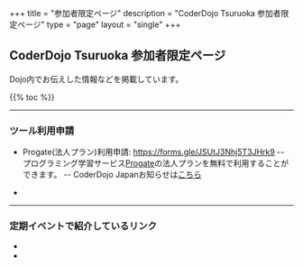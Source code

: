 +++
title = "参加者限定ページ"
description = "CoderDojo Tsuruoka 参加者限定ページ"
type = "page"
layout = "single"
+++

## CoderDojo Tsuruoka 参加者限定ページ

Dojo内でお伝えした情報などを掲載しています。

{{% toc %}}

----
### ツール利用申請

- Progate(法人プラン)利用申請: https://forms.gle/JSUtJ3Nhj5T3JHrk9
-- プログラミング学習サービス[Progate](https://prog-8.com)の法人プランを無料で利用することができます。
-- CoderDojo Japanお知らせは[こちら](https://news.coderdojo.jp/2018/10/29/%E3%83%97%E3%83%AD%E3%82%B0%E3%83%A9%E3%83%9F%E3%83%B3%E3%82%B0%E5%AD%A6%E7%BF%92%E3%81%AEprogate%E3%80%81%E5%85%A8%E5%9B%BD%E3%81%AEcoderdojo%E3%81%B8%E6%B3%95%E4%BA%BA%E3%83%97%E3%83%A9%E3%83%B3/)

- 

----
### 定期イベントで紹介しているリンク

- 
-